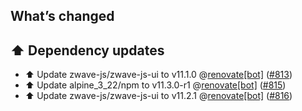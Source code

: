 ## What’s changed

## ⬆️ Dependency updates

- ⬆️ Update zwave-js/zwave-js-ui to v11.1.0 @[renovate[bot]](https://github.com/apps/renovate) ([#813](https://github.com/hassio-addons/addon-zwave-js-ui/pull/813))
- ⬆️ Update alpine_3_22/npm to v11.3.0-r1 @[renovate[bot]](https://github.com/apps/renovate) ([#815](https://github.com/hassio-addons/addon-zwave-js-ui/pull/815))
- ⬆️ Update zwave-js/zwave-js-ui to v11.2.1 @[renovate[bot]](https://github.com/apps/renovate) ([#816](https://github.com/hassio-addons/addon-zwave-js-ui/pull/816))
